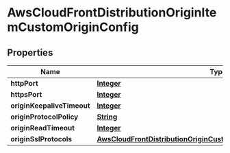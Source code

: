 

# AwsCloudFrontDistributionOriginItemCustomOriginConfig


## Properties

| Name | Type | Description | Notes |
|------------ | ------------- | ------------- | -------------|
|**httpPort** | [**Integer**](Integer.md) |  |  [optional] |
|**httpsPort** | [**Integer**](Integer.md) |  |  [optional] |
|**originKeepaliveTimeout** | [**Integer**](Integer.md) |  |  [optional] |
|**originProtocolPolicy** | [**String**](String.md) |  |  [optional] |
|**originReadTimeout** | [**Integer**](Integer.md) |  |  [optional] |
|**originSslProtocols** | [**AwsCloudFrontDistributionOriginCustomOriginConfigOriginSslProtocols**](AwsCloudFrontDistributionOriginCustomOriginConfigOriginSslProtocols.md) |  |  [optional] |



